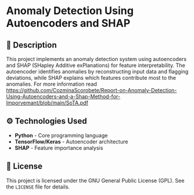 # Anomaly Detection Using Autoencoders and SHAP

## 📝 Description
This project implements an anomaly detection system using autoencoders and SHAP (SHapley Additive exPlanations) for feature interpretability. The autoencoder identifies anomalies by reconstructing input data and flagging deviations, while SHAP explains which features contribute most to the anomalies.
For more information read https://github.com/CozminaScorobete/Report-on-Anomaly-Detection-Using-Autoencoders-and-a-Shap-Method-for-Imporvemant/blob/main/SoTA.pdf


## ⚙️ Technologies Used
- **Python** - Core programming language
- **TensorFlow/Keras** - Autoencoder architecture
- **SHAP** - Feature importance analysis



## 📜 License
This project is licensed under the GNU General Public License (GPL). See the `LICENSE` file for details.



